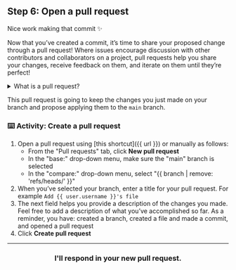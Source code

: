 ## Step 6: Open a pull request

Nice work making that commit :sparkles:

Now that you’ve created a commit, it’s time to share your proposed change through a pull request! Where issues encourage discussion with other contributors and collaborators on a project, pull requests help you share your changes, receive feedback on them, and iterate on them until they’re perfect!

<details><summary>What is a pull request?</summary>

## Pull requests

Let’s think back to the GitHub flow again. You have created a branch, added a file, and committed the file to your branch. Now it’s time to collaborate on your file with other students taking this class. This collaboration happens in a pull request. Check out this video to learn more:

:tv: [Video: Introduction to pull requests](https://youtu.be/kJr-PIfLDl4)
<hr>
</details>

This pull request is going to keep the changes you just made on your branch and propose applying them to the `main` branch.

### :keyboard: Activity: Create a pull request

1. Open a pull request using [this shortcut]({{ url }}) or manually as follows:
    - From the "Pull requests" tab, click **New pull request**
    - In the "base:" drop-down menu, make sure the "main" branch is selected
    - In the "compare:" drop-down menu, select "{{ branch | remove: 'refs/heads/' }}"
1. When you’ve selected your branch, enter a title for your pull request. For example `Add {{ user.username }}'s file`
1. The next field helps you provide a description of the changes you made. Feel free to add a description of what you’ve accomplished so far. As a reminder, you have: created a branch, created a file and made a commit, and opened a pull request
1. Click **Create pull request**

<hr>
<h3 align="center">I'll respond in your new pull request.</h3>
